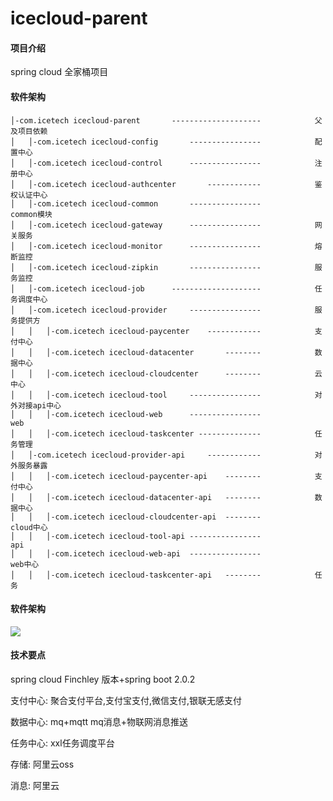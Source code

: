 # icecloud-parent

#### 项目介绍
spring cloud 全家桶项目
#### 软件架构
````
│-com.icetech icecloud-parent	    --------------------	        父及项目依赖
│	│-com.icetech icecloud-config 	    ----------------	        配置中心
│	│-com.icetech icecloud-control	    ----------------	        注册中心
│	│-com.icetech icecloud-authcenter	    ------------	        鉴权认证中心
│	│-com.icetech icecloud-common 	    ----------------	        common模块
│	│-com.icetech icecloud-gateway 	    ----------------	        网关服务
│	│-com.icetech icecloud-monitor 	    ----------------	        熔断监控
│	│-com.icetech icecloud-zipkin 	    ----------------	        服务监控
│   │-com.icetech icecloud-job      --------------------            任务调度中心
│	│-com.icetech icecloud-provider     ----------------	        服务提供方
│	│	│-com.icetech icecloud-paycenter    ------------	        支付中心
│	│	│-com.icetech icecloud-datacenter   	--------	        数据中心
│	│	│-com.icetech icecloud-cloudcenter 	    --------	        云中心
│	│	│-com.icetech icecloud-tool     ----------------	        对外对接api中心
│	│	│-com.icetech icecloud-web 	    ----------------	        web
│	│	│-com.icetech icecloud-taskcenter --------------	        任务管理
│	│-com.icetech icecloud-provider-api     ------------	        对外服务暴露
│	│	│-com.icetech icecloud-paycenter-api    --------	        支付中心
│	│	│-com.icetech icecloud-datacenter-api 	--------	        数据中心
│	│	│-com.icetech icecloud-cloudcenter-api 	--------	        cloud中心
│	│	│-com.icetech icecloud-tool-api ----------------	        api
│	│	│-com.icetech icecloud-web-api 	----------------	        web中心
│	│	│-com.icetech icecloud-taskcenter-api 	--------	        任务

````
#### 软件架构
![](https://i.loli.net/2018/11/06/5be125c737b2c.png)
#### 技术要点
spring cloud Finchley 版本+spring boot 2.0.2

支付中心: 聚合支付平台,支付宝支付,微信支付,银联无感支付

数据中心: mq+mqtt mq消息+物联网消息推送

任务中心: xxl任务调度平台

存储: 阿里云oss

消息: 阿里云



